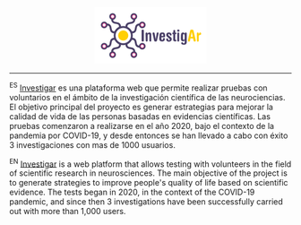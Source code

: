 <div align="center" width="100%">
  <a href="https://investigar.com.ar" target="_blank">
    <img src="src/assets/images/logo_navbar.svg" width="200" height="100" alt="Investig.ar logo">
  </a>
</div>

---

<sup>ES</sup> [Investigar](investigar.com.ar) es una plataforma web que permite realizar pruebas con voluntarios en el ámbito de la investigación científica de las neurociencias.
El objetivo principal del proyecto es generar estrategias para mejorar la calidad de vida de las personas basadas en evidencias científicas. Las pruebas comenzaron a realizarse en el año 2020, bajo el contexto de la pandemia por COVID-19, y desde entonces se han llevado a cabo con éxito 3 investigaciones con mas de 1000 usuarios.

<sup>EN</sup> [Investigar](investigar.com.ar) is a web platform that allows testing with volunteers in the field of scientific research in neurosciences.
The main objective of the project is to generate strategies to improve people's quality of life based on scientific evidence. The tests began in 2020, in the context of the COVID-19 pandemic, and since then 3 investigations have been successfully carried out with more than 1,000 users.

